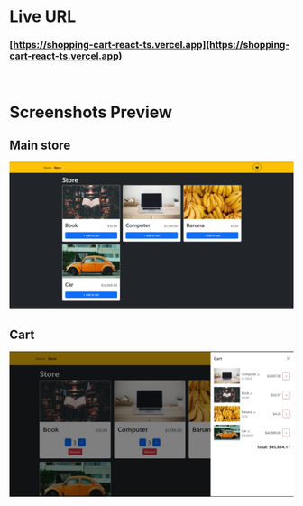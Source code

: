 # Live URL

### [https://shopping-cart-react-ts.vercel.app](https://shopping-cart-react-ts.vercel.app)

<br>

# Screenshots Preview

## Main store

![](./images/store.png)

## Cart

![](./images/cart.png)

